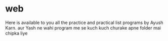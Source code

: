 # web
Here is available to you all the practice and practical list programs by Ayush Karn.
aur Yash ne wahi program me se kuch kuch churake apne folder mai chipka liye
